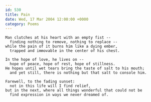 ```yaml
---
id: 530
title: Pain
date: Wed, 17 Mar 2004 12:00:00 +0000
category: Poems
---
```


    Man clutches at his heart with an empty fist --  
      finding nothing to remove, nothing to replace --  
    while the pain of it burns him like a dying ember,  
      trapped and immovable in the center of his chest.

    In the hope of love, he lives on --  
      hope of peace, hope of rest, hope of stillness.  
    He hopes until wet tears bring the taste of salt to his mouth;  
      and yet still, there is nothing but that salt to console him.

    Farewell, to the fading sunset:  
      not in this life will I find relief,  
    but in the next, where all things wonderful that could not be  
      find expression in ways we never dreamed of.


